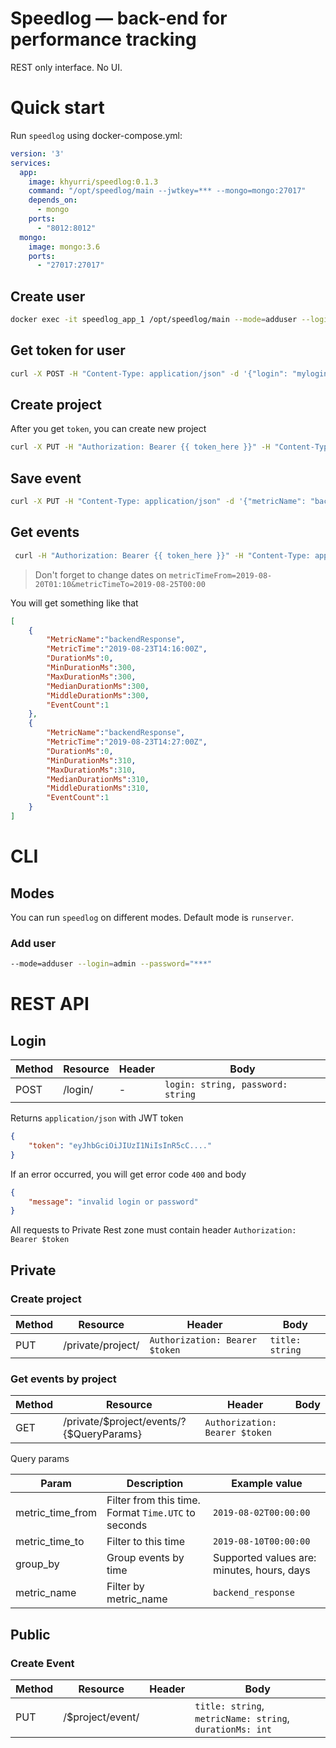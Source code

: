 # Speedlog — back-end for performance tracking

REST only interface. No UI.

# Quick start

Run `speedlog` using docker-compose.yml:

```yaml
version: '3'
services:
  app:
    image: khyurri/speedlog:0.1.3
    command: "/opt/speedlog/main --jwtkey=*** --mongo=mongo:27017"
    depends_on:
      - mongo
    ports:
      - "8012:8012"
  mongo:
    image: mongo:3.6
    ports:
      - "27017:27017"
``` 

## Create user

```bash
docker exec -it speedlog_app_1 /opt/speedlog/main --mode=adduser --login=mylogin --password=mypassword --mongo=mongo:27017
```

## Get token for user
```bash
curl -X POST -H "Content-Type: application/json" -d '{"login": "mylogin", "password": "mypassword"}' http://localhost:8012/login/
```

## Create project
After you get `token`, you can create new project

```bash
curl -X PUT -H "Authorization: Bearer {{ token_here }}" -H "Content-Type: application/json" -d '{"title": "myproject"}' http://localhost:8012/private/project/
``` 

## Save event 

```bash
curl -X PUT -H "Content-Type: application/json" -d '{"metricName": "backendResponse", "durationMs": 300, "project": "myproject"}' http://localhost:8012/event/
```

## Get events

```bash
 curl -H "Authorization: Bearer {{ token_here }}" -H "Content-Type: application/json" "http://localhost:8012/private/events/?metricName=backendResponse&metricTimeFrom=2019-08-20T01:10&metricTimeTo=2019-08-25T00:00&groupBy=minutes&project=myproject"
```

> Don't forget to change dates on `metricTimeFrom=2019-08-20T01:10&metricTimeTo=2019-08-25T00:00`

You will get something like that

```json
[
    {
        "MetricName":"backendResponse",
        "MetricTime":"2019-08-23T14:16:00Z",
        "DurationMs":0,
        "MinDurationMs":300,
        "MaxDurationMs":300,
        "MedianDurationMs":300,
        "MiddleDurationMs":300,
        "EventCount":1
    },
    {
        "MetricName":"backendResponse",
        "MetricTime":"2019-08-23T14:27:00Z",
        "DurationMs":0,
        "MinDurationMs":310,
        "MaxDurationMs":310,
        "MedianDurationMs":310,
        "MiddleDurationMs":310,
        "EventCount":1
    }
]
```

# CLI

## Modes
You can run `speedlog` on different modes. Default mode is `runserver`.

### Add user

```bash
--mode=adduser --login=admin --password="***"
```

# REST API

## Login

|Method|Resource|Header|Body                             |
|------|--------|------|---------------------------------|
|POST  |/login/ | -    |`login: string, password: string`|

Returns `application/json` with JWT token

```json
{
    "token": "eyJhbGciOiJIUzI1NiIsInR5cC...." 
}
```
If an error occurred, you will get error code `400` and body
```json
{
    "message": "invalid login or password"
}
```

All requests to Private Rest zone must contain header 
`Authorization: Bearer $token` 

## Private
### Create project

|Method|Resource          |Header                         |Body           |
|------|------------------|-------------------------------|---------------|
|PUT   |/private/project/ | `Authorization: Bearer $token`|`title: string`|

### Get events by project

|Method|Resource                                 |Header                         |Body|
|------|-----------------------------------------|-------------------------------|----|
|GET   |/private/$project/events/?{$QueryParams} | `Authorization: Bearer $token`|    | 

Query params

|Param           |Description                                                    |Example value                             |
|----------------|---------------------------------------------------------------|------------------------------------------|
|metric_time_from|Filter from this time. Format `Time.UTC` to seconds            |`2019-08-02T00:00:00`                     |
|metric_time_to  |Filter to this time                                            |`2019-08-10T00:00:00`                     |
|group_by        |Group events by time                                           |Supported values are: minutes, hours, days|
|metric_name     |Filter by metric_name                                          |`backend_response`                        |

## Public 

### Create Event

|Method|Resource          |Header|Body                                                    |
|------|------------------|------|--------------------------------------------------------|
|PUT   |/$project/event/  |      |`title: string`, `metricName: string`, `durationMs: int`|